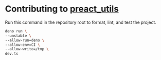 # Contributing to [preact_utils](README.md)

Run this command in the repository root to format, lint, and test the project.

```sh
deno run \
--unstable \
--allow-run=deno \
--allow-env=CI \
--allow-write=/tmp \
dev.ts
```
